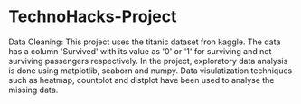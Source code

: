# TechnoHacks-Project
Data Cleaning:
This project uses the titanic dataset fron kaggle. The data has a column 'Survived' with its value as '0' or '1' for surviving and not surviving passengers respectively.
In the project, exploratory data analysis is done using matplotlib, seaborn and numpy. Data visulatization techniques such as heatmap, countplot and distplot have been used to analyse the missing data.

